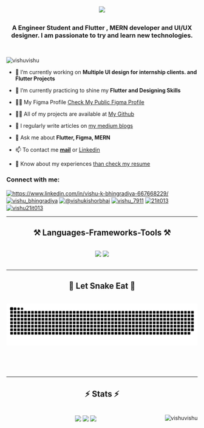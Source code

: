 
<h1 align="center">
    <img src="https://readme-typing-svg.herokuapp.com/?font=Righteous&size=35&center=true&vCenter=true&width=500&height=70&duration=4000&lines=Hi+There!+👋;+I'm+Vishu+K.+Bhingradiya;" />
</h1>

<h3 align="center">A Engineer Student and Flutter , MERN developer and UI/UX designer. I am passionate to try and learn new technologies.</h3>

<br/>

<p align="left"> <img src="https://komarev.com/ghpvc/?username=vishuvishu&label=Profile%20views&color=0e75b6&style=flat" alt="vishuvishu" /> </p>

- 🔭 I’m currently working on **Multiple UI design for internship clients. and Flutter Projects**

- 🌱 I’m currently practicing to shine my **Flutter and Designing Skills**

- 🧑‍🎨 My Figma Profile [Check My Public Figma Profile](https://figma.com/@vishukishorbhai)

- 👨‍💻 All of my projects are available at [My Github](github.com/vishuvishu)

- 📝 I regularly write articles on [my medium blogs](https://medium.com/@vishukishorbhai)

- 💬 Ask me about **Flutter, Figma, MERN**

- 📫 To contact me **[mail](mailto:vishukishorbhai@gmail.com?)** or [Linkedin](https://linkedin.com/in/https://www.linkedin.com/in/vishu-k-bhingradiya-667668229/)

- 📄 Know about my experiences [than check my resume](https://drive.google.com/file/d/1stx8aoMcfC4x3I-V6Z02CdFNDQXQVhX2/view?usp=sharing)

<h3 align="left">Connect with me:</h3>
<p align="left">
<a href="https://linkedin.com/in/https://www.linkedin.com/in/vishu-k-bhingradiya-667668229/" target="blank"><img align="center" src="https://raw.githubusercontent.com/rahuldkjain/github-profile-readme-generator/master/src/images/icons/Social/linked-in-alt.svg" alt="https://www.linkedin.com/in/vishu-k-bhingradiya-667668229/" height="30" width="40" /></a>
<a href="https://instagram.com/vishu_bhingradiya" target="blank"><img align="center" src="https://raw.githubusercontent.com/rahuldkjain/github-profile-readme-generator/master/src/images/icons/Social/instagram.svg" alt="vishu_bhingradiya" height="30" width="40" /></a>
<a href="https://medium.com/@vishukishorbhai" target="blank"><img align="center" src="https://raw.githubusercontent.com/rahuldkjain/github-profile-readme-generator/master/src/images/icons/Social/medium.svg" alt="@vishukishorbhai" height="30" width="40" /></a>
<a href="https://www.codechef.com/users/vishu_7911" target="blank"><img align="center" src="https://avatars.githubusercontent.com/u/11960354?v=4" alt="vishu_7911" height="30" width="40" /></a>
<a href="https://www.hackerrank.com/21it013" target="blank"><img align="center" src="https://raw.githubusercontent.com/rahuldkjain/github-profile-readme-generator/master/src/images/icons/Social/hackerrank.svg" alt="21it013" height="30" width="40" /></a>
<a href="https://www.leetcode.com/vishu21it013" target="blank"><img align="center" src="https://raw.githubusercontent.com/rahuldkjain/github-profile-readme-generator/master/src/images/icons/Social/leet-code.svg" alt="vishu21it013" height="30" width="40" /></a>
</p>

 <hr/>
 
<h2 align="center">⚒️ Languages-Frameworks-Tools ⚒️</h2>
<br/>
<div align="center">
    <img src="https://skillicons.dev/icons?i=flutter,figma,react,nodejs,express,firebase,mongodb,docker,mysql,vscode,vercel,github,git" />
    <img src="https://skillicons.dev/icons?i=c,cpp,java,dart,python,html,css,javascript,tailwind,bootstrap" /><br>
</div>

<br/>
<hr/>

<div align="center">
  <h2>🐍 Let Snake Eat 🐍</h2>
  <br>
  <img alt="snake eating my contributions" src="https://raw.githubusercontent.com/salesp07/salesp07/output/github-contribution-grid-snake.svg" />
  
  <br/><br/><br/>
</div>

<hr/>

<h2 align="center">⚡ Stats ⚡</h2>
<br>
<div align=center>
    <img align="right" src="https://github-readme-stats.vercel.app/api?username=vishuvishu&show_icons=true&locale=en" alt="vishuvishu" />

 <img align="center" src="http://github-profile-summary-cards.vercel.app/api/cards/most-commit-language?username=vishuvishu&theme=2077" height="180em" />
<img align="center" src="http://github-profile-summary-cards.vercel.app/api/cards/repos-per-language?username=vishuvishu&theme=2077" height="180em" />
  <img align="center" src="http://github-profile-summary-cards.vercel.app/api/cards/profile-details?username=vishuvishu&theme=2077" height="180em" />
</div>

<br/><br/>

